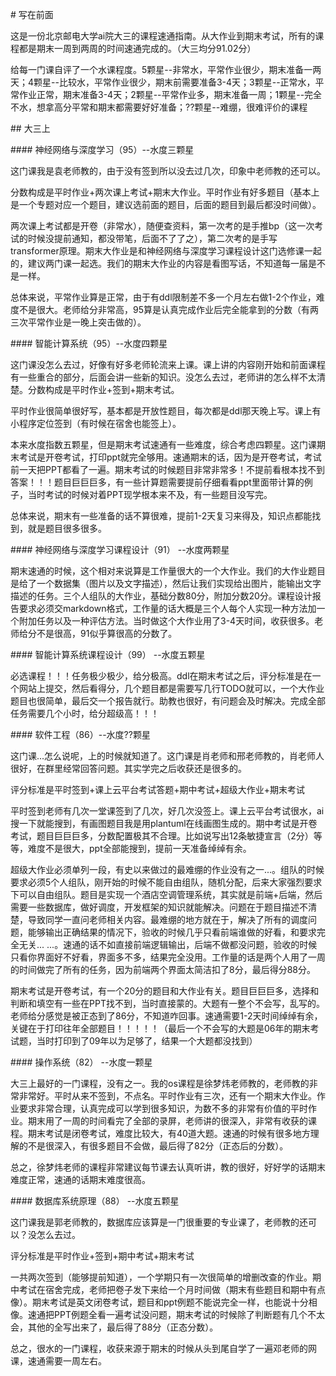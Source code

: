 # 写在前面

这是一份北京邮电大学ai院大三的课程速通指南。从大作业到期末考试，所有的课程都是期末一周到两周的时间速通完成的。（大三均分91.02分）

给每一门课自评了一个水课程度。5颗星--非常水，平常作业很少，期末准备一两天；4颗星--比较水，平常作业很少，期末前需要准备3-4天；3颗星--正常水，平常作业正常，期末准备3-4天；2颗星--平常作业多，期末准备一周；1颗星--完全不水，想拿高分平常和期末都需要好好准备；??颗星--难绷，很难评价的课程

## 大三上

#### 神经网络与深度学习（95）--水度三颗星

这门课我是袁老师教的，由于没有签到所以没去过几次，印象中老师教的还可以。

分数构成是平时作业+两次课上考试+期末大作业。平时作业有好多题目（基本上是一个专题对应一个题目，建议选前面的题目，后面的题目到最后都没时间做）。

两次课上考试都是开卷（非常水），随便查资料，第一次考的是手推bp（这一次考试的时候没提前通知，都没带笔，后面不了了之），第二次考的是手写transformer原理。期末大作业是和神经网络与深度学习课程设计这门选修课一起的，建议两门课一起选。我们的期末大作业的内容是看图写话，不知道每一届是不是一样。

总体来说，平常作业算是正常，由于有ddl限制差不多一个月左右做1-2个作业，难度不是很大。老师给分非常高，95算是认真完成作业后完全能拿到的分数（有两三次平常作业是一晚上突击做的）。

#### 智能计算系统（95）--水度四颗星

这门课没怎么去过，好像有好多老师轮流来上课。课上讲的内容刚开始和前面课程有一些重合的部分，后面会讲一些新的知识。没怎么去过，老师讲的怎么样不太清楚。分数构成是平时作业+签到+期末考试。

平时作业很简单很好写，基本都是开放性题目，每次都是ddl那天晚上写。课上有小程序定位签到（有时候在宿舍也能签上）。

本来水度指数五颗星，但是期末考试速通有一些难度，综合考虑四颗星。这门课期末考试是开卷考试，打印ppt就完全够用。速通期末的话，因为是开卷考试，考试前一天把PPT都看了一遍。期末考试的时候题目非常非常多！不提前看根本找不到答案！！！题目巨巨巨多，有一些计算题需要提前仔细看看ppt里面带计算的例子，当时考试的时候对着PPT现学根本来不及，有一些题目没写完。

总体来说，期末有一些准备的话不算很难，提前1-2天复习来得及，知识点都能找到，就是题目很多很多。

#### 神经网络与深度学习课程设计（91） --水度两颗星

期末速通的时候，这个相对来说算是工作量很大的一个大作业。我们的大作业题目是给了一个数据集（图片以及文字描述），然后让我们实现给出图片，能输出文字描述的任务。三个人组队的大作业，基础分数80分，附加分数20分。课程设计报告要求必须交markdown格式，工作量的话大概是三个人每个人实现一种方法加一个附加任务以及一种评估方法。当时做这个大作业用了3-4天时间，收获很多。老师给分不是很高，91似乎算很高的分数了。

#### 智能计算系统课程设计（99） --水度五颗星

必选课程！！！任务极少极少，给分极高。ddl在期末考试之后，评分标准是在一个网站上提交，然后看得分，几个题目都是需要写几行TODO就可以，一个大作业题目也很简单，最后交一个报告就行。助教也很好，有问题会及时解决。完成全部任务需要几个小时，给分超级高！！！

#### 软件工程（86）--水度??颗星

这门课...怎么说呢，上的时候就知道了。这门课是肖老师和邢老师教的，肖老师人很好，在群里经常回答问题。其实学完之后收获还是很多的。

评分标准是平时签到+课上云平台考试答题+期中考试+超级大作业+期末考试

平时签到老师有几次一堂课签到了几次，好几次没签上。课上云平台考试很水，ai搜一下就能搜到，有画图题目我是用plantuml在线画图生成的。期中考试是开卷考试，题目巨巨巨多，分数配置极其不合理。比如说写出12条敏捷宣言（2分）等等，难度不是很大，ppt全部能搜到，提前一天准备绰绰有余。

超级大作业必须单列一段，有史以来做过的最难绷的作业没有之一...。组队的时候要求必须5个人组队，刚开始的时候不能自由组队，随机分配，后来大家强烈要求下可以自由组队。题目是实现一个酒店空调管理系统，其实就是前端+后端，然后需要一些数据库，做好调度，开发框架的知识就能解决。问题在于题目描述不清楚，导致同学一直问老师相关内容。最难绷的地方就在于，解决了所有的调度问题，能够输出正确结果的情况下，验收的时候几乎只看前端谁做的好看，和要求完全无关... ...。速通的话不如直接前端逻辑输出，后端不做都没问题，验收的时候只看你界面好不好看，界面多不多，结果完全没用。工作量的话是两个人用了一周的时间做完了所有的任务，因为前端两个界面太简洁扣了8分，最后得分88分。

期末考试是开卷考试，有一个20分的题目和大作业有关。题目巨巨巨多，选择和判断和填空有一些在PPT找不到，当时直接蒙的。大题有一整个不会写，乱写的。老师给分感觉是被正态到了86分，不知道咋回事。速通需要1-2天时间绰绰有余，关键在于打印往年全部题目！！！！！（最后一个不会写的大题是06年的期末考试题，当时打印到了09年以为足够了，结果一个大题都没找到）

#### 操作系统（82） --水度一颗星

大三上最好的一门课程，没有之一。我的os课程是徐梦炜老师教的，老师教的非常非常好。平时从来不签到，不点名。平时作业有三次，还有一个期末大作业。作业要求非常合理，认真完成可以学到很多知识，为数不多的非常有价值的平时作业。期末用了一周的时间看完了全部的录屏，老师讲的很深入，非常有收获的课程。期末考试是闭卷考试，难度比较大，有40道大题。速通的时候有很多地方理解的不是很深入，有很多题目不会做，最后得了82分（正态后的分数）。

总之，徐梦炜老师的课程非常建议每节课去认真听讲，教的很好，好好学的话期末难度正常，速通的话期末难度很高。

#### 数据库系统原理（88） --水度五颗星

这门课我是郭老师教的，数据库应该算是一门很重要的专业课了，老师教的还可以？没怎么去过。

评分标准是平时作业+签到+期中考试+期末考试

一共两次签到（能够提前知道），一个学期只有一次很简单的增删改查的作业。期中考试在宿舍完成，老师把卷子发下来给一个月时间做（期末有些题目和期中有点像）。期末考试是英文闭卷考试，题目和ppt例题不能说完全一样，也能说十分相像。速通把PPT例题全看一遍考试没问题，期末考试的时候除了判断题有几个不太会，其他的全写出来了，最后得了88分（正态分数）。

总之，很水的一门课程，收获来源于期末的时候从头到尾自学了一遍邓老师的网课，速通需要一周左右。
